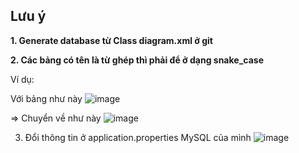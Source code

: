## Lưu ý
**1. Generate database từ Class diagram.xml ở git**

**2. Các bảng có tên là từ ghép thì phải để ở dạng snake_case**

Ví dụ:

Với bảng như này
![image](https://github.com/looongtom/bomoc/assets/94033356/f69b56e6-eae9-4162-bb47-a053556cb9d3)

=> Chuyển về như này
![image](https://github.com/looongtom/bomoc/assets/94033356/af9ca416-9921-44d0-aee8-478e62078a28)

3. Đổi thông tin ở application.properties MySQL của mình
![image](https://github.com/looongtom/bomoc/assets/94033356/3c15194d-ce01-4b8e-9802-c4f39cfc71ac)


